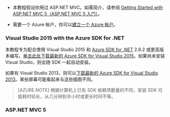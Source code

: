 * 本教程假设你用过 ASP.NET MVC。如需简介，请参阅 [Getting Started with ASP.NET MVC 5（ASP.NET MVC 5 入门）](http://www.asp.net/mvc/overview/getting-started/introduction/getting-started)。

* 需要一个 Azure 帐户。你可以[建立一个 Azure 帐户](/pricing/1rmb-trial/?WT.mc_id=A261C142F)。

### <a name="setupdevenv"></a>Visual Studio 2015 with the Azure SDK for .NET

本教程专为配合使用 Visual Studio 2015 和 [Azure SDK for .NET](/documentation/articles/dotnet-sdk) 2.8.2 或更高版本编写。[单击此处下载最新的 Azure SDK for Visual Studio 2015](http://go.microsoft.com/fwlink/?linkid=518003)。如果尚未安装 Visual Studio，则会随 SDK 一起自动安装。

如果有 Visual Studio 2013，则可以[下载最新的 Azure SDK for Visual Studio 2013](http://go.microsoft.com/fwlink/?LinkID=324322)。某些屏幕可能看起来与这些插图不同。

>[AZURE.NOTE] 根据计算机上已有 SDK 依赖项数量的不同，安装 SDK 可能耗时较长，从几分钟到半小时或更长时间不等。

### ASP.NET MVC 5


<!---HONumber=Mooncake_0523_2016-->